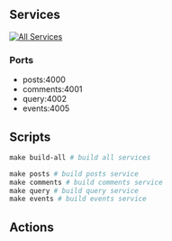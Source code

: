 ## Services
[![All Services](https://github.com/destinio/work-micro-learning/actions/workflows/make-build.yml/badge.svg)](https://github.com/destinio/work-micro-learning/actions/workflows/make-build.yml)

### Ports
- posts:4000
- comments:4001
- query:4002
- events:4005

## Scripts

```Makefile
make build-all # build all services

make posts # build posts service
make comments # build comments service
make query # build query service
make events # build events service

```

## Actions